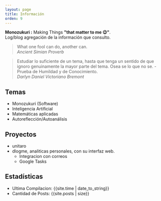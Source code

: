 ```yaml
---
layout: page
title: Información
orden: 9
---
```


<div class="message">
    <strong> Monozukuri :</strong> Making Things <strong>"that matter to me 😉"</strong>. <br/>
    Log/blog agregación de la información que consulto.
 </div>

> What one fool can do, another can. <br/> *Ancient Simian Proverb*

> Estudiar lo suficiente de un tema, hasta que tenga un sentido de que ignoro genuinamente la mayor parte del tema. Osea se lo que no se. - Prueba de Humildad  y de Conocimiento. <br/> *Darlyn Daniel Victoriano Bremont*

## Temas

- Monozukuri (Software)
- Inteligencia Artificial
- Matemáticas aplicadas
- Autoreflección/Autoanálisis

## Proyectos

- unitaro
- dlogme, analiticas personales, con su interfaz web.
  - Integracion con correos
  - Google Tasks

## Estadísticas

- Ultima Compilacion: {{site.time | date_to_string}} <br/>
- Cantidad de Posts: {{site.posts | size}}